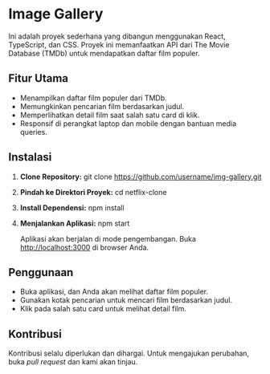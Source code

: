 # Image Gallery

Ini adalah proyek sederhana yang dibangun menggunakan React, TypeScript, dan CSS. Proyek ini memanfaatkan API dari The Movie Database (TMDb) untuk mendapatkan daftar film populer.

## Fitur Utama

- Menampilkan daftar film populer dari TMDb.
- Memungkinkan pencarian film berdasarkan judul.
- Memperlihatkan detail film saat salah satu card di klik.
- Responsif di perangkat laptop dan mobile dengan bantuan media queries.

## Instalasi

1. **Clone Repository:**
    git clone https://github.com/username/img-gallery.git

2. **Pindah ke Direktori Proyek:**
    cd netflix-clone

3. **Install Dependensi:**
    npm install

4. **Menjalankan Aplikasi:**
    npm start

    Aplikasi akan berjalan di mode pengembangan. Buka [http://localhost:3000](http://localhost:3000) di browser Anda.

## Penggunaan
- Buka aplikasi, dan Anda akan melihat daftar film populer.
- Gunakan kotak pencarian untuk mencari film berdasarkan judul.
- Klik pada salah satu card untuk melihat detail film.

## Kontribusi
Kontribusi selalu diperlukan dan dihargai. Untuk mengajukan perubahan, buka *pull request* dan kami akan tinjau.
